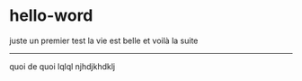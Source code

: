 # hello-word
juste un premier test
la vie est belle 
et voilà la suite

--------
quoi de quoi 
lqlql 
njhdjkhdklj
